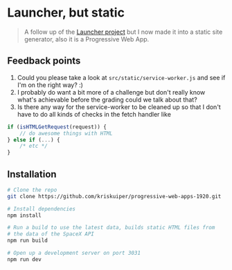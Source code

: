 # Launcher, but static
> A follow up of the [Launcher project]() but I now made it into a static site generator, also it is a Progressive Web App.

## Feedback points
1. Could you please take a look at `src/static/service-worker.js` and see if I'm on the right way? :)
2. I probably do want a bit more of a challenge but don't really know what's achievable before the grading could we talk about that?
3. Is there any way for the service-worker to be cleaned up so that I don't have to do all kinds of checks in the fetch handler like

```js
if (isHTMLGetRequest(request)) {
	// do awesome things with HTML
} else if (...) {
	/* etc */
}
```

## Installation
```bash
# Clone the repo
git clone https://github.com/kriskuiper/progressive-web-apps-1920.git

# Install dependencies
npm install

# Run a build to use the latest data, builds static HTML files from
# the data of the SpaceX API
npm run build

# Open up a development server on port 3031
npm run dev
```
